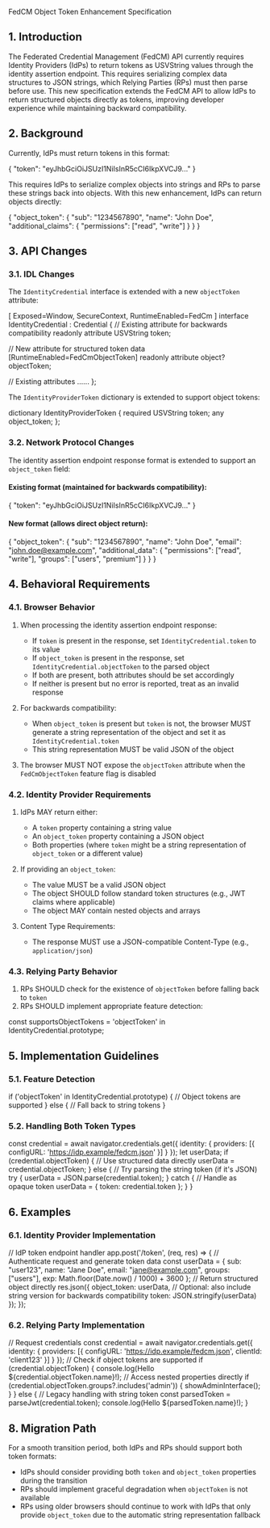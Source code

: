  FedCM Object Token Enhancement Specification

## 1. Introduction

The Federated Credential Management (FedCM) API currently requires Identity Providers (IdPs) to return tokens as USVString values through the identity assertion endpoint. This requires serializing complex data structures to JSON strings, which Relying Parties (RPs) must then parse before use. This new specification extends the FedCM API to allow IdPs to return structured objects directly as tokens, improving developer experience while maintaining backward compatibility.

## 2. Background

Currently, IdPs must return tokens in this format:

{ "token": "eyJhbGciOiJSUzI1NiIsInR5cCI6IkpXVCJ9..." }

This requires IdPs to serialize complex objects into strings and RPs to parse these strings back into objects. 
With this new enhancement, IdPs can return objects directly:

{ "object_token": { "sub": "1234567890", "name": "John Doe", "additional_claims": { "permissions": ["read", "write"] } } }


## 3. API Changes

### 3.1. IDL Changes

The `IdentityCredential` interface is extended with a new `objectToken` attribute:

[ Exposed=Window, SecureContext, RuntimeEnabled=FedCm ]
interface IdentityCredential : Credential { 
// Existing attribute for backwards compatibility 
readonly attribute USVString token;

// New attribute for structured token data
[RuntimeEnabled=FedCmObjectToken] readonly attribute object? objectToken;

// Existing attributes
......
};


The `IdentityProviderToken` dictionary is extended to support object tokens:

dictionary IdentityProviderToken { 
required USVString token; 
any object_token; 
};


### 3.2. Network Protocol Changes

The identity assertion endpoint response format is extended to support an `object_token` field:

#### Existing format (maintained for backwards compatibility):
{ "token": "eyJhbGciOiJSUzI1NiIsInR5cCI6IkpXVCJ9..." }


#### New format (allows direct object return):
{ "object_token": { "sub": "1234567890", "name": "John Doe", "email": "john.doe@example.com", "additional_data": { "permissions": ["read", "write"], "groups": ["users", "premium"] } } }


## 4. Behavioral Requirements

### 4.1. Browser Behavior

1. When processing the identity assertion endpoint response:
   - If `token` is present in the response, set `IdentityCredential.token` to its value
   - If `object_token` is present in the response, set `IdentityCredential.objectToken` to the parsed object
   - If both are present, both attributes should be set accordingly
   - If neither is present but no error is reported, treat as an invalid response

2. For backwards compatibility:
   - When `object_token` is present but `token` is not, the browser MUST generate a string representation of the object and set it as `IdentityCredential.token`
   - This string representation MUST be valid JSON of the object

3. The browser MUST NOT expose the `objectToken` attribute when the `FedCmObjectToken` feature flag is disabled

### 4.2. Identity Provider Requirements

1. IdPs MAY return either:
   - A `token` property containing a string value
   - An `object_token` property containing a JSON object
   - Both properties (where `token` might be a string representation of `object_token` or a different value)

2. If providing an `object_token`:
   - The value MUST be a valid JSON object
   - The object SHOULD follow standard token structures (e.g., JWT claims where applicable)
   - The object MAY contain nested objects and arrays

3. Content Type Requirements:
   - The response MUST use a JSON-compatible Content-Type (e.g., `application/json`)

### 4.3. Relying Party Behavior

1. RPs SHOULD check for the existence of `objectToken` before falling back to `token`
2. RPs SHOULD implement appropriate feature detection:

const supportsObjectTokens = 'objectToken' in IdentityCredential.prototype;

## 5. Implementation Guidelines

### 5.1. Feature Detection

if ('objectToken' in IdentityCredential.prototype) { 
// Object tokens are supported 
} else { 
// Fall back to string tokens 
}


### 5.2. Handling Both Token Types

const credential = await navigator.credentials.get({ identity: { providers: [{ configURL: 'https://idp.example/fedcm.json' }] } });
let userData; 
if (credential.objectToken) { 
  // Use structured data directly userData = credential.objectToken; 
}
else
{ 
 // Try parsing the string token (if it's JSON) 
 try 
 { 
    userData = JSON.parse(credential.token); 
 }
 catch
 { 
   // Handle as opaque token 
   userData = { token: credential.token }; 
 } 
}


## 6. Examples

### 6.1. Identity Provider Implementation

// IdP token endpoint handler 
app.post('/token', (req, res) => { // Authenticate request and generate token data const userData = { sub: "user123", name: "Jane Doe", email: "jane@example.com", groups: ["users"], exp: Math.floor(Date.now() / 1000) + 3600 };
// Return structured object directly 
res.json({ object_token: userData, // Optional: also include string version for backwards compatibility token: JSON.stringify(userData) }); });


### 6.2. Relying Party Implementation

// Request credentials 
const credential = await navigator.credentials.get({ identity: { providers: [{ configURL: 'https://idp.example/fedcm.json', clientId: 'client123' }] } });
// Check if object tokens are supported 
if (credential.objectToken) { 
 console.log(Hello ${credential.objectToken.name}!); 
 // Access nested properties directly 
 if (credential.objectToken.groups?.includes('admin')) { 
   showAdminInterface(); }
 } else { 
 // Legacy handling with string token const parsedToken = parseJwt(credential.token); console.log(Hello ${parsedToken.name}!); 
}


## 8. Migration Path

For a smooth transition period, both IdPs and RPs should support both token formats:

- IdPs should consider providing both `token` and `object_token` properties during the transition
- RPs should implement graceful degradation when `objectToken` is not available
- RPs using older browsers should continue to work with IdPs that only provide `object_token` due to the automatic string representation fallback